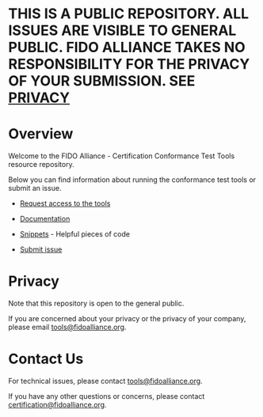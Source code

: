 # THIS IS A PUBLIC REPOSITORY. ALL ISSUES ARE VISIBLE TO GENERAL PUBLIC. FIDO ALLIANCE TAKES NO RESPONSIBILITY FOR THE PRIVACY OF YOUR SUBMISSION. SEE [PRIVACY](#privacy)

# Overview
Welcome to the FIDO Alliance - Certification Conformance Test Tools resource repository.

Below you can find information about running the conformance test tools or submit an issue.

- [Request access to the tools](https://fidoalliance.org/certification/conformance/)

- [Documentation](https://github.com/fido-alliance/conformance-test-tools-resources/tree/master/docs)

- [Snippets](https://github.com/fido-alliance/conformance-test-tools-resources/tree/master/snippets) - Helpful pieces of code

- [Submit issue](https://github.com/fido-alliance/conformance-test-tools-resources/issues)


# Privacy
Note that this repository is open to the general public. 

If you are concerned about your privacy or the privacy of your company, please email [tools@fidoalliance.org](mailto:tools@fidoalliance.org).

# Contact Us
For technical issues, please contact [tools@fidoalliance.org](mailto:tools@fidoalliance.org).

If you have any other questions or concerns, please contact [certification@fidoalliance.org](mailto:certification@fidoalliance.org).
